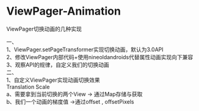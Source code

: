# ViewPager-Animation
ViewPager切换动画的几种实现


一、  
1、ViewPager.setPageTransformer实现切换动画，默认为3.0API  
2、修改ViewPager内部代码+使用nineoldandroids代替属性动画实现向下兼容   
3、观察API的规律，自定义我们的切换动画  
二、  
1、自定义ViewPager实现动画切换效果  
    Translation Scale   
    a、需要拿到当前切换的两个View -> 通过Map存储与获取  
    b、我们一个动画的梯度值 ->通过offset , offsetPixels  
